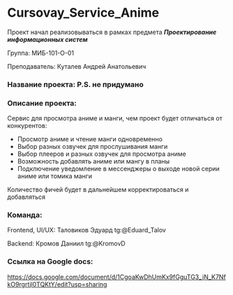 # Cursovay_Service_Anime

Проект начал реализовываться в рамках предмета 	**_Проектирование информационных систем_**

Группа: МИБ-101-О-01

Преподаватель: Куталев Андрей Анатольевич

### Название проекта: P.S. не придумано

### Описание проекта:
Сервис для просмотра аниме и манги, чем проект будет отличаться от конкурентов:
- Просмотр аниме и чтение манги одновременно
- Выбор разных озвучек для прослушивания манги
- Выбор плееров и разных озвучек для просмотра аниме
- Возможность добавлять аниме или мангу в планы
- Подключение уведомление в мессенджеры о выходе новой серии аниме или томика манги

Количество фичей будет в дальнейшем корректироваться и добавляться

### Команда:
Frontend, UI/UX: Таловиков Эдуард tg:@Eduard_Talov

Backend: Кромов Даниил tg:@KromovD

### Ссылка на Google docs:
https://docs.google.com/document/d/1CgoaKwDhUmKx9fGguTG3_jN_K7NfkO9rgrtjl0TQKtY/edit?usp=sharing
